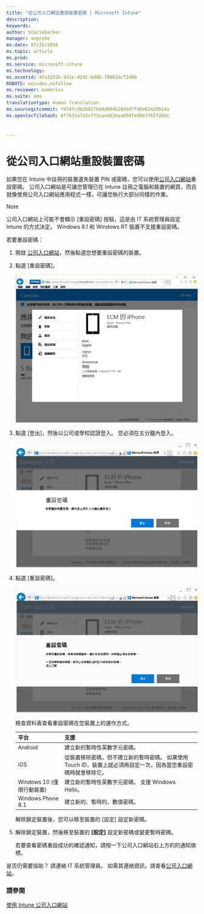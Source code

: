 ```yaml
---
title: "從公司入口網站重設裝置密碼 | Microsoft Intune"
description: 
keywords: 
author: Staciebarker
manager: angrobe
ms.date: 07/25/2016
ms.topic: article
ms.prod: 
ms.service: microsoft-intune
ms.technology: 
ms.assetid: 4fa3255b-9d1e-42d5-bd8b-70963dcf2d86
ROBOTS: noindex,nofollow
ms.reviewer: mamoriss
ms.suite: ems
translationtype: Human Translation
ms.sourcegitcommit: fd74fcdb26827b94d894b28d9d7f48e62420b14a
ms.openlocfilehash: 8f7b33a7e3cf73caee62eaa696fed8b7f65f28dc


---
```



# 從公司入口網站重設裝置密碼

如果您在 Intune 中註冊的裝置遺失裝置 PIN 或密碼，您可以使用[公司入口網站](http://portal.manage.microsoft.com)重設密碼。 公司入口網站是可讓您管理已在 Intune 註冊之電腦和裝置的網頁，而且就像使用公司入口網站應用程式一樣，可讓您執行大部分同樣的作業。

> [!NOTE]
> 公司入口網站上可能不會顯示 [重設密碼] 按鈕，這是由 IT 系統管理員設定 Intune 的方式決定。 Windows 8.1 和 Windows RT 裝置不支援重設密碼。

若要重設密碼：

1.  開啟 [公司入口網站](http://portal.manage.microsoft.com)，然後點選您想要重設密碼的裝置。

2.  點選 [重設密碼]。

    ![resetp-passcode-option-on-company-portal-website](./media/iwp-screen-with-all-options.png)

3.  點選 [登出]，然後以公司或學校認證登入。 您必須在五分鐘內登入。

    ![sign-out-sign-back-in](./media/iwp-2-sign-out.png)

4.  點選 [重設密碼]。

    ![tap-reset-passcode](./media/iwp-3-tap-reset-passcode-after-signin.png)

    檢查資料表查看重設密碼在您裝置上的運作方式。

    |平台|支援|
    |------------|-----------|
    |Android|建立新的暫時性英數字元密碼。|
    |iOS|從裝置移除密碼，但不建立新的暫時密碼。 如果使用 Touch ID，裝置上就必須再設定一次，因為當您重設密碼時就會移除它。|
    |Windows 10 (僅限行動裝置)|建立新的暫時性英數字元密碼。 支援 Windows Hello。|
    |Windows Phone 8.1|建立新的、暫時的、數值密碼。|
    解除鎖定裝置後，您可以移至裝置的 [設定] 設定新密碼。

5.  解除鎖定裝置，然後移至裝置的 **[設定]** 設定新密碼或變更暫時密碼。

    若要查看密碼重設成功的確認通知，請按一下公司入口網站右上方的的通知旗標。

是否仍需要協助？ 請連絡 IT 系統管理員。 如需其連絡資訊，請查看[公司入口網站](http://portal.manage.microsoft.com)。

### 請參閱
[使用 Intune 公司入口網站](using-the-intune-company-portal-website.md)



<!--HONumber=Aug16_HO3-->


